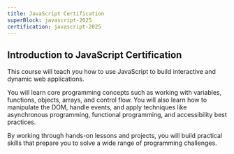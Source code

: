 ```yaml
---
title: JavaScript Certification
superBlock: javascript-2025
certification: javascript-2025
---
```


## Introduction to JavaScript Certification

This course will teach you how to use JavaScript to build interactive and dynamic web applications.

You will learn core programming concepts such as working with variables, functions, objects, arrays, and control flow. You will also learn how to manipulate the DOM, handle events, and apply techniques like asynchronous programming, functional programming, and accessibility best practices.

By working through hands-on lessons and projects, you will build practical skills that prepare you to solve a wide range of programming challenges.
